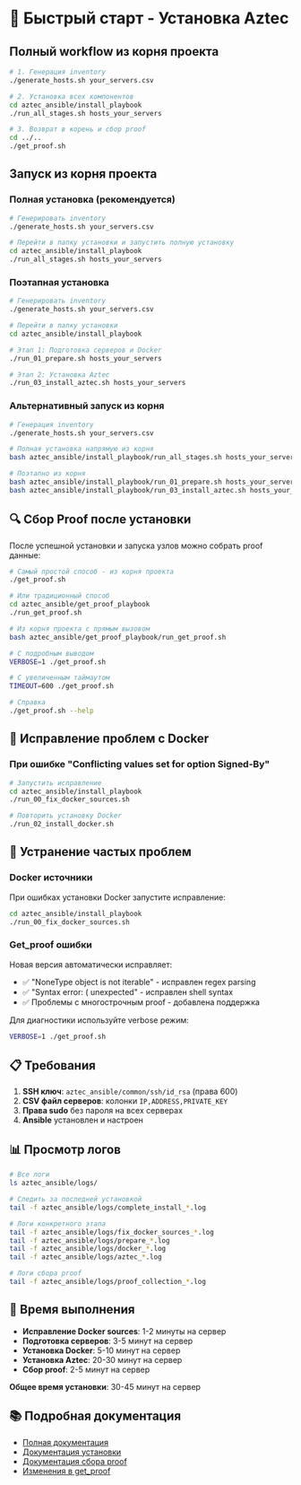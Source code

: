 <!-- @format -->

# 🚀 Быстрый старт - Установка Aztec

## Полный workflow из корня проекта

```bash
# 1. Генерация inventory
./generate_hosts.sh your_servers.csv

# 2. Установка всех компонентов
cd aztec_ansible/install_playbook
./run_all_stages.sh hosts_your_servers

# 3. Возврат в корень и сбор proof
cd ../..
./get_proof.sh
```

## Запуск из корня проекта

### Полная установка (рекомендуется)

```bash
# Генерировать inventory
./generate_hosts.sh your_servers.csv

# Перейти в папку установки и запустить полную установку
cd aztec_ansible/install_playbook
./run_all_stages.sh hosts_your_servers
```

### Поэтапная установка

```bash
# Генерировать inventory
./generate_hosts.sh your_servers.csv

# Перейти в папку установки
cd aztec_ansible/install_playbook

# Этап 1: Подготовка серверов и Docker
./run_01_prepare.sh hosts_your_servers

# Этап 2: Установка Aztec
./run_03_install_aztec.sh hosts_your_servers
```

### Альтернативный запуск из корня

```bash
# Генерация inventory
./generate_hosts.sh your_servers.csv

# Полная установка напрямую из корня
bash aztec_ansible/install_playbook/run_all_stages.sh hosts_your_servers

# Поэтапно из корня
bash aztec_ansible/install_playbook/run_01_prepare.sh hosts_your_servers
bash aztec_ansible/install_playbook/run_03_install_aztec.sh hosts_your_servers
```

## 🔍 Сбор Proof после установки

После успешной установки и запуска узлов можно собрать proof данные:

```bash
# Самый простой способ - из корня проекта
./get_proof.sh

# Или традиционный способ
cd aztec_ansible/get_proof_playbook
./run_get_proof.sh

# Из корня проекта с прямым вызовом
bash aztec_ansible/get_proof_playbook/run_get_proof.sh

# С подробным выводом
VERBOSE=1 ./get_proof.sh

# С увеличенным таймаутом
TIMEOUT=600 ./get_proof.sh

# Справка
./get_proof.sh --help
```

## 🚨 Исправление проблем с Docker

### При ошибке "Conflicting values set for option Signed-By"

```bash
# Запустить исправление
cd aztec_ansible/install_playbook
./run_00_fix_docker_sources.sh

# Повторить установку Docker
./run_02_install_docker.sh
```

## 🚨 Устранение частых проблем

### Docker источники

При ошибках установки Docker запустите исправление:

```bash
cd aztec_ansible/install_playbook
./run_00_fix_docker_sources.sh
```

### Get_proof ошибки

Новая версия автоматически исправляет:

- ✅ "NoneType object is not iterable" - исправлен regex parsing
- ✅ "Syntax error: ( unexpected" - исправлен shell syntax
- ✅ Проблемы с многострочным proof - добавлена поддержка

Для диагностики используйте verbose режим:

```bash
VERBOSE=1 ./get_proof.sh
```

## 📋 Требования

1. **SSH ключ**: `aztec_ansible/common/ssh/id_rsa` (права 600)
2. **CSV файл серверов**: колонки `IP,ADDRESS,PRIVATE_KEY`
3. **Права sudo** без пароля на всех серверах
4. **Ansible** установлен и настроен

## 📊 Просмотр логов

```bash
# Все логи
ls aztec_ansible/logs/

# Следить за последней установкой
tail -f aztec_ansible/logs/complete_install_*.log

# Логи конкретного этапа
tail -f aztec_ansible/logs/fix_docker_sources_*.log
tail -f aztec_ansible/logs/prepare_*.log
tail -f aztec_ansible/logs/docker_*.log
tail -f aztec_ansible/logs/aztec_*.log

# Логи сбора proof
tail -f aztec_ansible/logs/proof_collection_*.log
```

## 🎯 Время выполнения

- **Исправление Docker sources**: 1-2 минуты на сервер
- **Подготовка серверов**: 3-5 минут на сервер
- **Установка Docker**: 5-10 минут на сервер
- **Установка Aztec**: 20-30 минут на сервер
- **Сбор proof**: 2-5 минут на сервер

**Общее время установки**: 30-45 минут на сервер

## 📚 Подробная документация

- [Полная документация](aztec_ansible/README.md)
- [Документация установки](aztec_ansible/install_playbook/README.md)
- [Документация сбора proof](aztec_ansible/get_proof_playbook/README.md)
- [Изменения в get_proof](GET_PROOF_CHANGES.md)
